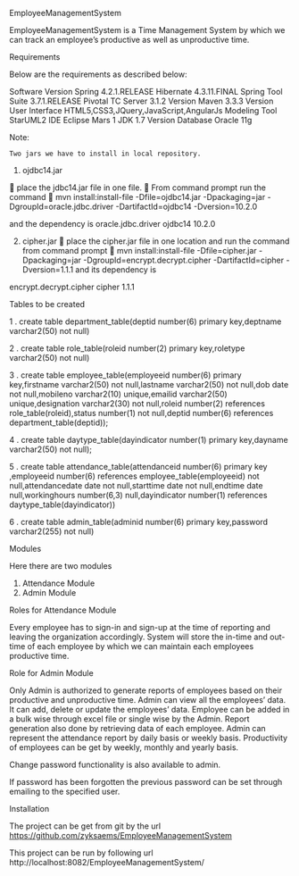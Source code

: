 EmployeeManagementSystem

EmployeeManagementSystem is a Time Management System by which we can track an employee’s productive
as well as unproductive time.

Requirements
	
 Below are the requirements as described below:

Software	                Version
Spring	                  4.2.1.RELEASE
Hibernate	                4.3.11.FINAL
Spring Tool Suite       	3.7.1.RELEASE
Pivotal TC Server       	3.1.2 Version
Maven	                    3.3.3 Version
User Interface          	HTML5,CSS3,JQuery,JavaScript,AngularJs
Modeling Tool	            StarUML2
IDE	                      Eclipse Mars 1
JDK	                      1.7 Version
Database                	Oracle 11g
	
Note:

	Two jars we have to install in local repository.

1.	ojdbc14.jar

	place the jdbc14.jar file in one file.
	From command prompt run the command 
	mvn install:install-file -Dfile=ojdbc14.jar -Dpackaging=jar -DgroupId=oracle.jdbc.driver -DartifactId=ojdbc14 -Dversion=10.2.0

and the dependency is
	<dependency>
  	  	<groupId>oracle.jdbc.driver</groupId>
   		 <artifactId>ojdbc14</artifactId>
   		 <version>10.2.0</version>
</dependency>

2.	cipher.jar 
	place the cipher.jar file in  one  location and run the command from command prompt
	mvn install:install-file -Dfile=cipher.jar -Dpackaging=jar -DgroupId=encrypt.decrypt.cipher -DartifactId=cipher -Dversion=1.1.1
and its dependency is

<dependency>
   <groupId>encrypt.decrypt.cipher</groupId>
  	   <artifactId>cipher</artifactId>
    	   <version>1.1.1</version>
 	 </dependency>


Tables to be created

1 . create table department_table(deptid number(6) primary key,deptname varchar2(50) not null)

2 . create table role_table(roleid number(2) primary key,roletype varchar2(50) not null)

3 . create table employee_table(employeeid number(6) primary key,firstname varchar2(50) not null,lastname varchar2(50) not null,dob date not null,mobileno varchar2(10) unique,emailid varchar2(50) unique,designation varchar2(30) not null,roleid number(2) references role_table(roleid),status number(1) not null,deptid number(6) references department_table(deptid));

4 . create table daytype_table(dayindicator number(1) primary key,dayname varchar2(50) not null);

5 . create table attendance_table(attendanceid number(6) primary key ,employeeid number(6) references employee_table(employeeid) not null,attendancedate date not null,starttime date not null,endtime date null,workinghours number(6,3) null,dayindicator number(1) references daytype_table(dayindicator))

6 . create table admin_table(adminid number(6) primary key,password varchar2(255) not null)
		


Modules

Here there are two modules
1.	Attendance Module
2.	Admin Module

Roles for Attendance Module
	
Every employee has to sign-in and sign-up at the time of reporting and leaving the organization accordingly.
System will store the in-time and out-time of each employee by which we can maintain each employees productive time.

Role for Admin Module

Only Admin is authorized to generate reports of employees based on their productive and unproductive time.
Admin can view all the employees’ data. It can add, delete or update the employees’ data. Employee can be added in a bulk wise through excel file or single wise by the Admin. Report generation also done by retrieving 
data of each employee. Admin can represent the attendance report by daily basis or weekly basis.
Productivity of employees can be get  by weekly, monthly and yearly basis.

Change password functionality is also available to admin.

If password has been forgotten the previous password can be set through emailing to the specified user.

Installation

The project can be get from git by the url
https://github.com/zyksaems/EmployeeManagementSystem

This project can be run by following url
http://localhost:8082/EmployeeManagementSystem/


 
 








